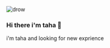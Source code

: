 ![drow](https://user-images.githubusercontent.com/80149895/131259490-65eee95e-c490-4d5e-9a66-d8e63997df8b.gif)
### Hi there i'm taha 👋
i'm taha and looking for new exprience 
<!--
**simorgh77/simorgh77** is a ✨ _special_ ✨ repository because its `README.md` (this file) appears on your GitHub profile.

Here are some ideas to get you started:

- 🔭 I’m currently working on ...
- 🌱 I’m currently learning ...
- 👯 I’m looking to collaborate on ...
- 🤔 I’m looking for help with ...
- 💬 Ask me about ...
- 📫 How to reach me: ...
- 😄 Pronouns: ...
- ⚡ Fun fact: ...
-->

